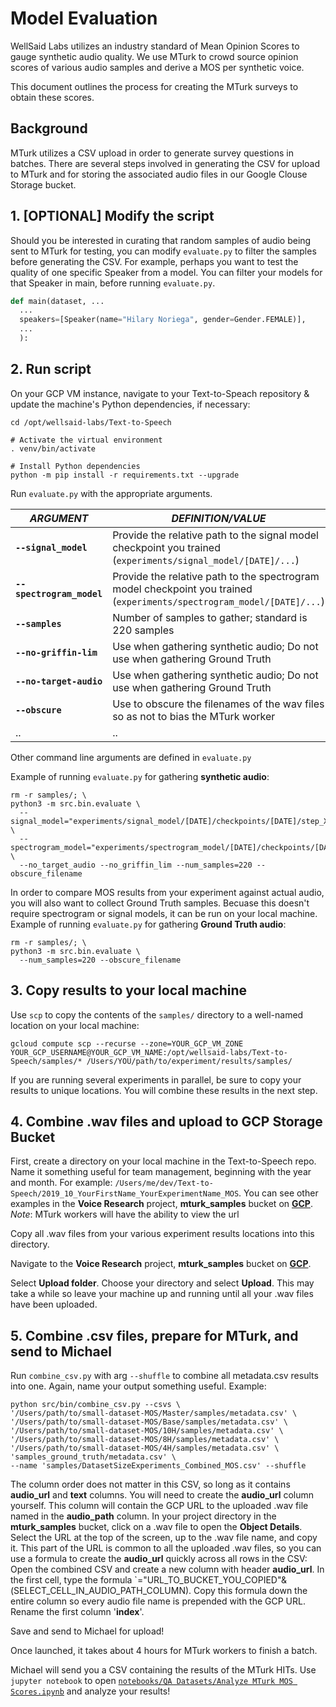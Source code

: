 # Model Evaluation
WellSaid Labs utilizes an industry standard of Mean Opinion Scores to gauge synthetic audio quality. We use MTurk to crowd source opinion scores of various audio samples and derive a MOS per synthetic voice.

This document outlines the process for creating the MTurk surveys to obtain these scores.

## Background
MTurk utilizes a CSV upload in order to generate survey questions in batches. There are several steps involved in generating the CSV for upload to MTurk and for storing the associated audio files in our Google Clouse Storage bucket.

## 1. [OPTIONAL] Modify the script
Should you be interested in curating that random samples of audio being sent to MTurk for testing, you can modify `evaluate.py` to filter the samples before generating the CSV. For example, perhaps you want to test the quality of one specific Speaker from a model. You can filter your models for that Speaker in main, before running `evaluate.py`.
```python
def main(dataset, ...
  ...
  speakers=[Speaker(name="Hilary Noriega", gender=Gender.FEMALE)],
  ...
  ):
```

## 2. Run script
On your GCP VM instance, navigate to your Text-to-Speach repository & update the machine's Python dependencies, if necessary:
```
cd /opt/wellsaid-labs/Text-to-Speech

# Activate the virtual environment
. venv/bin/activate

# Install Python dependencies
python -m pip install -r requirements.txt --upgrade
```

Run `evaluate.py` with the appropriate arguments.

*ARGUMENT*                 | *DEFINITION/VALUE*
-------------------------- | ------------------------------------------------------------------------------------------------------------------------
**`--signal_model`**       | Provide the relative path to the signal model checkpoint you trained (`experiments/signal_model/[DATE]/...`)
**`--spectrogram_model`**  | Provide the relative path to the spectrogram model checkpoint you trained (`experiments/spectrogram_model/[DATE]/...`)
**`--samples`**            | Number of samples to gather; standard is 220 samples
**`--no-griffin-lim`**     | Use when gathering synthetic audio; Do not use when gathering Ground Truth
**`--no-target-audio`**    | Use when gathering synthetic audio; Do not use when gathering Ground Truth
**`--obscure`**            | Use to obscure the filenames of the wav files so as not to bias the MTurk worker
..                         | ..

Other command line arguments are defined in `evaluate.py`

Example of running `evaluate.py` for gathering **synthetic audio**:
```
rm -r samples/; \
python3 -m src.bin.evaluate \
  --signal_model="experiments/signal_model/[DATE]/checkpoints/[DATE]/step_XXXXXX.pt" \
  --spectrogram_model="experiments/spectrogram_model/[DATE]/checkpoints/[DATE]/step_XXXXXX.pt" \
  --no_target_audio --no_griffin_lim --num_samples=220 --obscure_filename
```

In order to compare MOS results from your experiment against actual audio, you will also want to collect Ground Truth samples. Becuase this doesn't require spectrogram or signal models, it can be run on your local machine.
Example of running `evaluate.py` for gathering **Ground Truth audio**:
```
rm -r samples/; \
python3 -m src.bin.evaluate \
  --num_samples=220 --obscure_filename
```

## 3. Copy results to your local machine
Use `scp` to copy the contents of the `samples/` directory to a well-named location on your local machine:
```
gcloud compute scp --recurse --zone=YOUR_GCP_VM_ZONE YOUR_GCP_USERNAME@YOUR_GCP_VM_NAME:/opt/wellsaid-labs/Text-to-Speech/samples/* /Users/YOU/path/to/experiment/results/samples/
```

If you are running several experiments in parallel, be sure to copy your results to unique locations. You will combine these results in the next step.

## 4. Combine .wav files and upload to GCP Storage Bucket
First, create a directory on your local machine in the Text-to-Speech repo. Name it something useful for team management, beginning with the year and month. For example:
`/Users/me/dev/Text-to-Speech/2019_10_YourFirstName_YourExperimentName_MOS`.  You can see other examples in the **Voice Research** project, **mturk_samples** bucket on [**GCP**](https://console.cloud.google.com/storage/browser/mturk_samples). *Note*: MTurk workers will have the ability to view the url 

Copy all .wav files from your various experiment results locations into this directory.

Navigate to the **Voice Research** project, **mturk_samples** bucket on [**GCP**](https://console.cloud.google.com/storage/browser/mturk_samples). 

Select **Upload folder**. Choose your directory and select **Upload**. This may take a while so leave your machine up and running until all your .wav files have been uploaded.

## 5. Combine .csv files, prepare for MTurk, and send to Michael
Run `combine_csv.py` with arg `--shuffle` to combine all metadata.csv results into one. Again, name your output something useful.
Example:
```
python src/bin/combine_csv.py --csvs \
'/Users/path/to/small-dataset-MOS/Master/samples/metadata.csv' \
'/Users/path/to/small-dataset-MOS/Base/samples/metadata.csv' \
'/Users/path/to/small-dataset-MOS/10H/samples/metadata.csv' \
'/Users/path/to/small-dataset-MOS/8H/samples/metadata.csv' \
'/Users/path/to/small-dataset-MOS/4H/samples/metadata.csv' \
'samples_ground_truth/metadata.csv' \
--name 'samples/DatasetSizeExperiments_Combined_MOS.csv' --shuffle
```

The column order does not matter in this CSV, so long as it contains **audio_url** and **text** columns. You will need to create the **audio_url** column yourself. This column will contain the GCP URL to the uploaded .wav file named in the **audio_path** column. In your project directory in the **mturk_samples** bucket, click on a .wav file to open the **Object Details**. Select the URL at the top of the screen, up to the .wav file name, and copy it. This part of the URL is common to all the uploaded .wav files, so you can use a formula to create the **audio_url** quickly across all rows in the CSV:
Open the combined CSV and create a new column with header **audio_url**. In the first cell, type the formula `="URL_TO_BUCKET_YOU_COPIED"&(SELECT_CELL_IN_AUDIO_PATH_COLUMN). Copy this formula down the entire column so every audio file name is prepended with the GCP URL.
Rename the first column '**index**'.

Save and send to Michael for upload!

Once launched, it takes about 4 hours for MTurk workers to finish a batch.

Michael will send you a CSV containing the results of the MTurk HITs. Use `jupyter notebook` to open [`notebooks/QA Datasets/Analyze MTurk MOS Scores.ipynb`](https://github.com/wellsaid-labs/Text-to-Speech/blob/master/notebooks/QA%20Datasets/Analyze%20MTurk%20MOS%20Scores.ipynb) and analyze your results!
